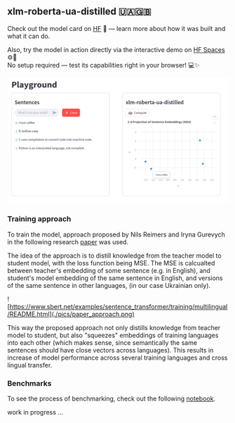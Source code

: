 ## xlm-roberta-ua-distilled 🇺🇦🇬🇧

Check out the model card on [HF](https://huggingface.co/panalexeu/xlm-roberta-ua-distilled) 📄 — learn more about how it was built and what it can do.

Also, try the model in action directly via the interactive demo on [HF Spaces](https://huggingface.co/spaces/panalexeu/xlm-roberta-ua-distilled) ⚙️🧪  
No setup required — test its capabilities right in your browser! 💻✨

![Playground](./pics/playground.png)


### Training approach 

To train the model, approach proposed by Nils Reimers and Iryna Gurevych  in the following research [paper](https://arxiv.org/pdf/2004.09813) was used.

The idea of the approach is to distill knowledge from the teacher model to student model, with the loss function being MSE.
The MSE is calcualted between teacher's embedding of some sentence (e.g. in English), and student's model embedding of the same sentence in English,
and versions of the same sentence in other languages, (in our case Ukrainian only).

![https://www.sbert.net/examples/sentence_transformer/training/multilingual/README.html](./pics/paper_approach.png)

This way the proposed approach not only distills knowledge from teacher model to student, but also "squeezes" embeddings of training languages into each other
(which makes sense, since semantically the same sentences should have close vectors across languages).
This results in increase of model performance across several training languages and cross lingual transfer. 


### Benchmarks

To see the process of benchmarking, check out the following [notebook](./researches/benchmarks.ipynb).

work in progress ...
